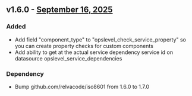## v1.6.0 - [September 16, 2025](https://github.com/OpsLevel/terraform-provider-opslevel/compare/v1.5.1...v1.6.0)
### Added
* Add field "component_type" to "opslevel_check_service_property" so you can create property checks for custom components
* Add ability to get at the actual service dependency service id on datasource opslevel_service_dependencies
### Dependency
* Bump github.com/relvacode/iso8601 from 1.6.0 to 1.7.0